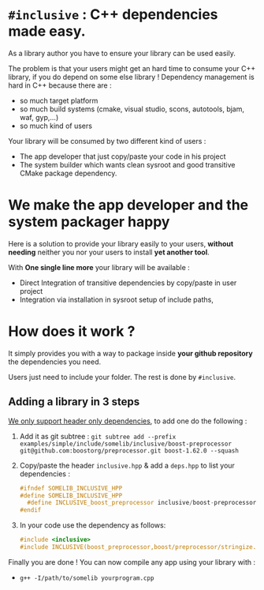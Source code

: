 # `#inclusive` : C++ dependencies made easy.
As a library author you have to ensure your library can be used easily. 

The problem is that your users might get an hard time to consume your C++ library, if you do depend on some else library ! Dependency management is hard in C++ because there are :
  - so much target platform
  - so much build systems (cmake, visual studio, scons, autotools, bjam, waf, gyp,...)
  - so much kind of users

Your library will be consumed by two different kind of users :
  - The app developer that just copy/paste your code in his project
  - The system builder which wants clean sysroot and good transitive CMake package dependency.

# We make the app developer and the system packager happy 
Here is a solution to provide your library easily to your users, **without needing** neither you nor your users to install **yet another tool**.

With **One single line more** your library will be available :

  - Direct Integration of transitive dependencies by copy/paste in user project
  - Integration via installation in sysroot setup of include paths, 

# How does it work ?
It simply provides you with a way to package inside **your github repository** the dependencies you need. 

Users just need to include your folder. The rest is done by `#inclusive`.

## Adding a library in 3 steps
[We only support header only dependencies](doc/rationale/WHY_HEADER_ONLY.md), to add one do the following : 

  1. Add it as git subtree : `git subtree add --prefix examples/simple/include/somelib/inclusive/boost-preprocessor git@github.com:boostorg/preprocessor.git boost-1.62.0 --squash`
  2. Copy/paste the header `inclusive.hpp` & add a `deps.hpp` to list your dependencies :

      ```cpp
      #ifndef SOMELIB_INCLUSIVE_HPP
      #define SOMELIB_INCLUSIVE_HPP
        #define INCLUSIVE_boost_preprocessor inclusive/boost-preprocessor/include
      #endif
      ```

  3. In your code use the dependency as follows: 

      ```cpp
      #include <inclusive>
      #include INCLUSIVE(boost_preprocessor,boost/preprocessor/stringize.hpp)
      ```

Finally you are done ! You can now compile any app using your library with : 
  * `g++ -I/path/to/somelib yourprogram.cpp`

